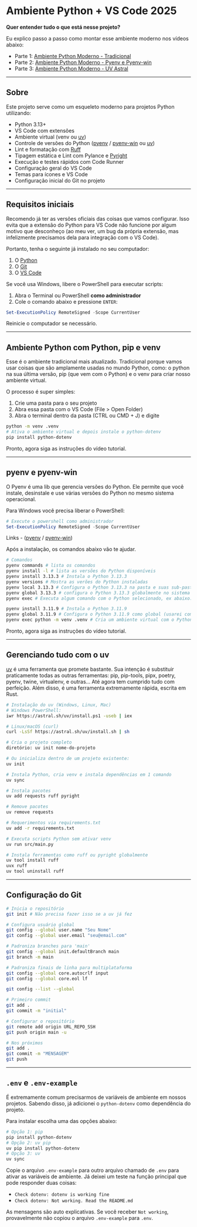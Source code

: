 # Ambiente Python + VS Code 2025

**Quer entender tudo o que está nesse projeto?**

Eu explico passo a passo como montar esse ambiente moderno nos vídeos abaixo:

- Parte 1: [Ambiente Python Moderno - Tradicional](https://youtu.be/QTw5eB6GTM8)
- Parte 2: [Ambiente Python Moderno - Pyenv e Pyenv-win](https://youtu.be/X38M7C_A2XU)
- Parte 3: [Ambiente Python Moderno - UV Astral](https://youtu.be/HuAc85cLRx0)

---

## Sobre

Este projeto serve como um esqueleto moderno para projetos Python utilizando:

- Python 3.13+
- VS Code com extensões
- Ambiente virtual (venv ou [uv](https://docs.astral.sh/uv/getting-started/))
- Controle de versões do Python ([pyenv](https://github.com/pyenv/pyenv) / [pyenv-win](https://github.com/pyenv-win/pyenv-win) ou [uv](https://docs.astral.sh/uv/getting-started/))
- Lint e formatação com [Ruff](https://github.com/astral-sh/ruff)
- Tipagem estática e Lint com Pylance e [Pyright](https://github.com/microsoft/pyright)
- Execução e testes rápidos com Code Runner
- Configuração geral do VS Code
- Temas para ícones e VS Code
- Configuração inicial do Git no projeto

---

## Requisitos iniciais

Recomendo já ter as versões oficiais das coisas que vamos configurar. Isso evita que a extensão do Python para VS Code não funcione por algum motivo que desconheço (ao meu ver, um bug da própria extensão, mas infelizmente precisamos dela para integração com o VS Code).

Portanto, tenha o seguinte já instalado no seu computador:

1. O [Python](https://www.python.org/downloads/)
2. O [Git](https://git-scm.com/downloads)
3. O [VS Code](https://code.visualstudio.com/)

Se você usa Windows, libere o PowerShell para executar scripts:

1. Abra o Terminal ou PowerShell **como administrador**
2. Cole o comando abaixo e pressione `ENTER`:

```powershell
Set-ExecutionPolicy RemoteSigned -Scope CurrentUser
```

Reinicie o computador se necessário.

---

## Ambiente Python com Python, pip e venv

Esse é o ambiente tradicional mais atualizado. Tradicional porque vamos usar coisas
que são amplamente usadas no mundo Python, como: o python na sua última versão, pip (que vem com o Python) e o venv para criar nosso ambiente virtual.

O processo é super simples:

1. Crie uma pasta para o seu projeto
2. Abra essa pasta com o VS Code (File > Open Folder)
3. Abra o terminal dentro da pasta (CTRL ou CMD + J) e digite

```sh
python -m venv .venv
# Ativa o ambiente virtual e depois instale o python-dotenv
pip install python-dotenv
```

Pronto, agora siga as instruções do vídeo tutorial.

---

## pyenv e pyenv-win

O Pyenv é uma lib que gerencia versões do Python. Ele permite que você instale, desinstale e use várias versões do Python no mesmo sistema operacional.

Para Windows você precisa liberar o PowerShell:

```powershell
# Execute o powershell como administrador
Set-ExecutionPolicy RemoteSigned -Scope CurrentUser
```

Links - ([pyenv](https://github.com/pyenv/pyenv) / [pyenv-win](https://github.com/pyenv-win/pyenv-win))

Após a instalação, os comandos abaixo vão te ajudar.

```sh
# Comandos
pyenv commands # lista os comandos
pyenv install -l # lista as versões do Python disponíveis
pyenv install 3.13.3 # Instala o Python 3.13.3
pyenv versions # Mostra as verões do Python instaladas
pyenv local 3.13.3 # Configura o Python 3.13.3 na pasta e suas sub-pastas
pyenv global 3.13.3 # configura o Python 3.13.3 globalmente no sistema todo
pyenv exec # Executa algum comando com o Python selecionado, ex abaixo:

pyenv install 3.11.9 # Instala o Python 3.11.9
pyenv global 3.11.9 # Configura o Python 3.11.9 como global (usarei com exec)
pyenv exec python -m venv .venv # Cria um ambiente virtual com o Python global
```

Pronto, agora siga as instruções do vídeo tutorial.

---

## Gerenciando tudo com o uv

[uv](https://docs.astral.sh/uv/getting-started/) é uma ferramenta que promete bastante. Sua intenção é substituir praticamente todas as outras ferramentas: pip, pip-tools, pipx, poetry, pyenv, twine, virtualenv, e outras... Até agora tem cumprido tudo com perfeição. Além disso, é uma ferramenta extremamente rápida, escrita em Rust.

```sh
# Instalação do uv (Windows, Linux, Mac)
# Windows PowerShell:
iwr https://astral.sh/uv/install.ps1 -useb | iex

# Linux/macOS (curl)
curl -LsSf https://astral.sh/uv/install.sh | sh
```

```sh
# Cria o projeto completo
diretório: uv init nome-do-projeto

# Ou inicializa dentro de um projeto existente:
uv init
```

```sh
# Instala Python, cria venv e instala dependências em 1 comando
uv sync
```

```sh
# Instala pacotes
uv add requests ruff pyright

# Remove pacotes
uv remove requests

# Requerimentos via requirements.txt
uv add -r requirements.txt
```

```sh
# Executa scripts Python sem ativar venv
uv run src/main.py

# Instala ferramentas como ruff ou pyright globalmente
uv tool install ruff
uvx ruff
uv tool uninstall ruff
```

---

## Configuração do Git

```bash
# Inicia o repositório
git init # Não precisa fazer isso se a uv já fez

# Configura usuário global
git config --global user.name "Seu Nome"
git config --global user.email "seu@email.com"

# Padroniza branches para 'main'
git config --global init.defaultBranch main
git branch -m main

# Padroniza finais de linha para multiplataforma
git config --global core.autocrlf input
git config --global core.eol lf

git config --list --global

# Primeiro commit
git add .
git commit -m "initial"

# Configurar o repositório
git remote add origin URL_REPO_SSH
git push origin main -u

# Nos próximos
git add .
git commit -m "MENSAGEM"
git push
```

---

## `.env` e `.env-example`

É extremamente comum precisarmos de variáveis de ambiente em nossos projetos. Sabendo
disso, já adicionei o `python-dotenv` como dependência do projeto.

Para instalar escolha uma das opções abaixo:

```bash
# Opção 1: pip
pip install python-dotenv
# Opção 2: uv pip
uv pip install python-dotenv
# Opção 3: uv
uv sync
```

Copie o arquivo `.env-example` para outro arquivo chamado de `.env` para ativar as
variáveis de ambiente. Já deixei um teste na função principal que pode responder duas coisas:

- `Check dotenv: dotenv is working fine`
- `Check dotenv: Not working. Read the README.md`

As mensagens são auto explicativas. Se você receber `Not working`, provavelmente não copiou o arquivo `.env-example` para `.env`.
